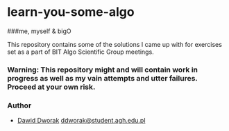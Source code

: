 # learn-you-some-algo
###me, myself & bigO

This repository contains some of the solutions I came up with for exercises set as a part of BIT Algo Scientific Group meetings.

### Warning: This repository might and will contain work in progress as well as my vain attempts and utter failures. Proceed at your own risk.

### Author
* [Dawid Dworak](http://github.com/ddworak) ddworak@student.agh.edu.pl
